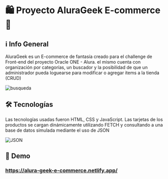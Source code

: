 # :shopping: Proyecto AluraGeek E-commerce :space_invader:

## :information_source: Info General
AluraGeek es un E-commerce de fantasía creado para el challenge de Front-end del proyecto Oracle ONE - Alura. el mismo cuenta con organización por categorías, un buscador y la posibilidad de que un administrador pueda loguearse para modificar o agregar items a la tienda (CRUD)

![busqueda](/assets/img/busqueda.gif)

## :hammer_and_wrench: Tecnologías
Las tecnologías usadas fueron HTML, CSS y JavaScript. Las tarjetas de los productos se cargan dinámicamente utilizando FETCH  y consultando a una base de datos simulada mediante el uso de JSON

![JSON](/assets/img/JSON.gif)

## :test_tube: Demo
### https://alura-geek-e-commerce.netlify.app/
